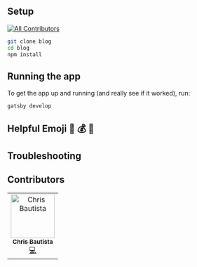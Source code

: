 ## Setup
[![All Contributors](https://img.shields.io/badge/all_contributors-1-orange.svg?style=flat-square)](#contributors)

```bash
git clone blog
cd blog
npm install
```

## Running the app

To get the app up and running (and really see if it worked), run:

```shell
gatsby develop
```

## Helpful Emoji 🐨 💰 💯

## Troubleshooting

## Contributors

<!-- ALL-CONTRIBUTORS-LIST:START - Do not remove or modify this section -->
<!-- prettier-ignore -->
<table><tr><td align="center"><a href="http://www.codespud.com"><img src="https://avatars1.githubusercontent.com/u/2267541?v=4" width="100px;" alt="Chris Bautista"/><br /><sub><b>Chris Bautista</b></sub></a><br /><a href="https://github.com/chrisbautista/codespud/commits?author=chrisbautista" title="Code">💻</a></td></tr></table>

<!-- ALL-CONTRIBUTORS-LIST:END -->